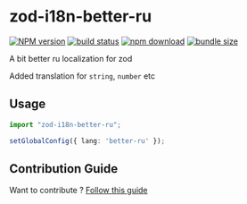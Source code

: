 # zod-i18n-better-ru  

[![NPM version][npm-image]][npm-url] [![build status][github-build-actions-image]][github-actions-url] [![npm download][download-image]][download-url] [![bundle size][bundlephobia-image]][bundlephobia-url]


[npm-image]: http://img.shields.io/npm/v/zod-i18n-better-ru.svg
[npm-url]: http://npmjs.org/package/zod-i18n-better-ru
[github-build-actions-image]: https://github.com/js2me/zod-i18n-better-ru/workflows/Builds,%20tests%20&%20co/badge.svg
[github-actions-url]: https://github.com/js2me/zod-i18n-better-ru/actions
[download-image]: https://img.shields.io/npm/dm/zod-i18n-better-ru.svg
[download-url]: https://npmjs.org/package/zod-i18n-better-ru
[bundlephobia-url]: https://bundlephobia.com/result?p=zod-i18n-better-ru
[bundlephobia-image]: https://badgen.net/bundlephobia/minzip/zod-i18n-better-ru


A bit better ru localization for zod  

Added translation for `string`, `number` etc   

## Usage   

```ts
import "zod-i18n-better-ru";

setGlobalConfig({ lang: 'better-ru' });
```


## Contribution Guide    

Want to contribute ? [Follow this guide](https://github.com/js2me/zod-i18n-better-ru/blob/main/CONTRIBUTING.md)  

